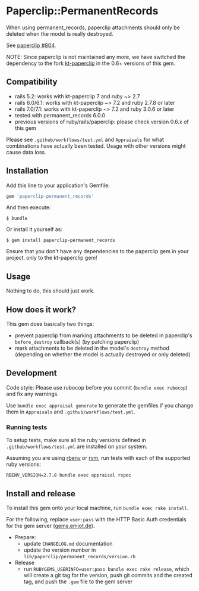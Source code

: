 # Paperclip::PermanentRecords

When using permanent_records, paperclip attachments should only be deleted
when the model is really destroyed.

See [paperclip #804](https://github.com/thoughtbot/paperclip/issues/804#issuecomment-4946231).

NOTE: Since paperclip is not maintained any more, we have switched the dependency to the fork [kt-paperclip](https://github.com/kreeti/kt-paperclip) in the 0.6+ versions of this gem.

## Compatibility

* rails 5.2: works with kt-paperclip 7 and ruby ~> 2.7
* rails 6.0/6.1: works with kt-paperclip ~> 7.2 and ruby 2.7.8 or later
* rails 7.0/7.1: works with kt-paperclip ~> 7.2 and ruby 3.0.6 or later
* tested with permanent_records 6.0.0
* previous versions of ruby/rails/paperclip: please check version 0.6.x of this gem

Please see `.github/workflows/test.yml` and `Appraisals` for what combinations have actually been tested. Usage with other versions
might cause data loss.

## Installation

Add this line to your application's Gemfile:

```ruby
gem 'paperclip-permanent_records'
```

And then execute:

    $ bundle

Or install it yourself as:

    $ gem install paperclip-permanent_records

Ensure that you don't have any dependencies to the paperclip gem in your project, only to the kt-paperclip gem!

## Usage

Nothing to do, this should just work.

## How does it work?

This gem does basically two things:

* prevent paperclip from marking attachments to be deleted in paperclip's `before_destroy` callback(s)
  (by patching paperclip)
* mark attachments to be deleted in the model's `destroy` method
  (depending on whether the model is actually destroyed or only deleted)

## Development

Code style: Please use rubocop before you commit (`bundle exec rubocop`) and fix any warnings.

Use `bundle exec appraisal generate` to generate the gemfiles if you change them in `Appraisals` and `.github/workflows/test.yml`.

### Running tests

To setup tests, make sure all the ruby versions defined in `.github/workflows/test.yml` are installed on your system.

Assuming you are using [rbenv](https://github.com/rbenv/rbenv) or [rvm](https://rvm.io/), run tests with each of the supported ruby versions:

```
RBENV_VERSION=2.7.8 bundle exec appraisal rspec
```

## Install and release

To install this gem onto your local machine, run `bundle exec rake install`.

For the following, replace `user:pass` with the HTTP Basic Auth credentials for the gem server ([gems.emjot.de](https://gems.emjot.de)).

* Prepare:
  * update `CHANGELOG.md` documentation
  * update the version number in `lib/paperclip/permanent_records/version.rb`
* Release
  * run `RUBYGEMS_USERINFO=user:pass bundle exec rake release`, which will create a git tag for the version, push git commits and the created tag, and push the `.gem` file to the gem server
